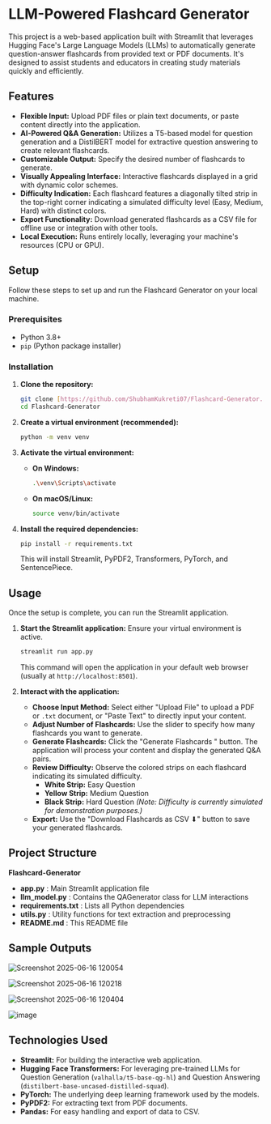 # LLM-Powered Flashcard Generator

This project is a web-based application built with Streamlit that leverages Hugging Face's Large Language Models (LLMs) to automatically generate question-answer flashcards from provided text or PDF documents. It's designed to assist students and educators in creating study materials quickly and efficiently.

## Features

* **Flexible Input:** Upload PDF files or plain text documents, or paste content directly into the application.
* **AI-Powered Q&A Generation:** Utilizes a T5-based model for question generation and a DistilBERT model for extractive question answering to create relevant flashcards.
* **Customizable Output:** Specify the desired number of flashcards to generate.
* **Visually Appealing Interface:** Interactive flashcards displayed in a grid with dynamic color schemes.
* **Difficulty Indication:** Each flashcard features a diagonally tilted strip in the top-right corner indicating a simulated difficulty level (Easy, Medium, Hard) with distinct colors.
* **Export Functionality:** Download generated flashcards as a CSV file for offline use or integration with other tools.
* **Local Execution:** Runs entirely locally, leveraging your machine's resources (CPU or GPU).

##  Setup

Follow these steps to set up and run the Flashcard Generator on your local machine.

### Prerequisites

* Python 3.8+
* `pip` (Python package installer)

### Installation

1.  **Clone the repository:**
    ```bash
    git clone [https://github.com/ShubhamKukreti07/Flashcard-Generator.git](https://github.com/ShubhamKukreti07/Flashcard-Generator.git)
    cd Flashcard-Generator
    ```

2.  **Create a virtual environment (recommended):**
    ```bash
    python -m venv venv
    ```

3.  **Activate the virtual environment:**
    * **On Windows:**
        ```bash
        .\venv\Scripts\activate
        ```
    * **On macOS/Linux:**
        ```bash
        source venv/bin/activate
        ```

4.  **Install the required dependencies:**
    ```bash
    pip install -r requirements.txt
    ```
    This will install Streamlit, PyPDF2, Transformers, PyTorch, and SentencePiece.

##  Usage

Once the setup is complete, you can run the Streamlit application.

1.  **Start the Streamlit application:**
    Ensure your virtual environment is active.
    ```bash
    streamlit run app.py
    ```
    This command will open the application in your default web browser (usually at `http://localhost:8501`).

2.  **Interact with the application:**
    * **Choose Input Method:** Select either "Upload File" to upload a PDF or `.txt` document, or "Paste Text" to directly input your content.
    * **Adjust Number of Flashcards:** Use the slider to specify how many flashcards you want to generate.
    * **Generate Flashcards:** Click the "Generate Flashcards " button. The application will process your content and display the generated Q&A pairs.
    * **Review Difficulty:** Observe the colored strips on each flashcard indicating its simulated difficulty.
        *  **White Strip:** Easy Question
        *  **Yellow Strip:** Medium Question
        *  **Black Strip:** Hard Question
        *(Note: Difficulty is currently simulated for demonstration purposes.)*
    * **Export:** Use the "Download Flashcards as CSV ⬇" button to save your generated flashcards.
      

## Project Structure

**Flashcard-Generator**
 * **app.py**  : Main Streamlit application file
 * **llm_model.py** :  Contains the QAGenerator class for LLM interactions
 * **requirements.txt**  : Lists all Python dependencies
 * **utils.py**  : Utility functions for text extraction and preprocessing
 * **README.md**  : This README file


## Sample Outputs

  ![Screenshot 2025-06-16 120054](https://github.com/user-attachments/assets/86254e13-7680-4d18-927b-741e91b64ef7)    
  
  ![Screenshot 2025-06-16 120218](https://github.com/user-attachments/assets/197ac0ab-6a5d-446e-8cfa-2c170d4d1bbc)

  ![Screenshot 2025-06-16 120404](https://github.com/user-attachments/assets/aa1f8e4a-05b2-42cd-a3d0-d491b7e9b636)  
  
  ![image](https://github.com/user-attachments/assets/dbb82287-ecbf-4b57-b54b-6f2a45cc825f)


##  Technologies Used

* **Streamlit:** For building the interactive web application.
* **Hugging Face Transformers:** For leveraging pre-trained LLMs for Question Generation (`valhalla/t5-base-qg-hl`) and Question Answering (`distilbert-base-uncased-distilled-squad`).
* **PyTorch:** The underlying deep learning framework used by the models.
* **PyPDF2:** For extracting text from PDF documents.
* **Pandas:** For easy handling and export of data to CSV.
